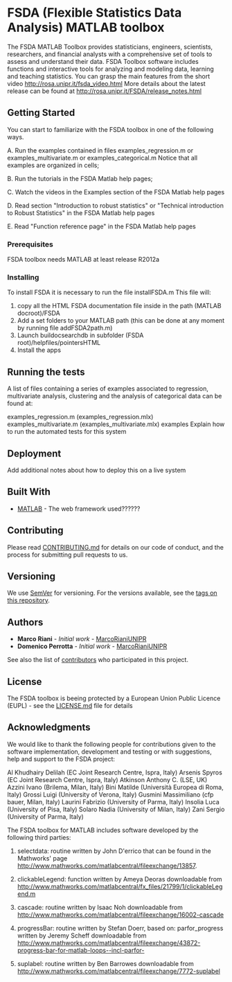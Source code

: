 # FSDA  (Flexible Statistics Data Analysis) MATLAB toolbox

The FSDA MATLAB Toolbox provides statisticians, engineers, scientists, researchers, and financial analysts with a comprehensive set of tools to assess and understand their data. FSDA Toolbox software includes functions and interactive tools for analyzing and modeling data, learning and teaching statistics.
You can grasp the main features from the short video http://rosa.unipr.it/fsda_video.html
More details about the latest release can be found at
http://rosa.unipr.it/FSDA/release_notes.html


## Getting Started

You can start to familiarize with the FSDA toolbox in one of the following ways.

   A. Run the examples contained in files examples_regression.m or examples_multivariate.m or examples_categorical.m
   Notice that all examples are organized in cells;

   B. Run the tutorials in the FSDA Matlab help pages;

   C. Watch the videos in the Examples section of the FSDA Matlab help pages

   D. Read section "Introduction to robust statistics" or "Technical introduction to Robust Statistics" in the FSDA Matlab help pages

   E. Read "Function reference page" in the FSDA Matlab help pages

### Prerequisites

FSDA toolbox needs MATLAB at least release R2012a


### Installing

To install FSDA it is necessary to run the file installFSDA.m
This file will:
1) copy all the HTML FSDA documentation file inside in the path (MATLAB docroot)/FSDA
2) Add a set folders to your MATLAB path (this can be done at any moment by running file addFSDA2path.m)
3) Launch buildocsearchdb in subfolder (FSDA root)/helpfiles/pointersHTML
4) Install the apps

## Running the tests

A list of files containing a series of examples associated to regression, multivariate analysis, clustering and the analysis of categorical data can be found at:

examples_regression.m (examples_regression.mlx)
examples_multivariate.m (examples_multivariate.mlx)
examples
Explain how to run the automated tests for this system

## Deployment

Add additional notes about how to deploy this on a live system

## Built With

* [MATLAB](http://www.mathworks.com/) - The web framework used??????


## Contributing

Please read [CONTRIBUTING.md](CONTRIBUTING.md) for details on our code of conduct, and the process for submitting pull requests to us.

## Versioning

We use [SemVer](http://semver.org/) for versioning. For the versions available, see the [tags on this repository](https://github.com/your/project/tags).

## Authors

* **Marco Riani** - *Initial work* - [MarcoRianiUNIPR](https://github.com/MarcoRianiUNIPR)
* **Domenico Perrotta** - *Initial work* - [MarcoRianiUNIPR](https://github.com/MarcoRianiUNIPR)

See also the list of [contributors](https://github.com/your/project/contributors) who participated in this project.

## License

The FSDA toolbox is beeing protected by a European Union Public Licence (EUPL) - see the [LICENSE.md](LICENSE.md) file for details

## Acknowledgments

We would like to thank the following people for contributions given to the software implementation, development and testing or with suggestions, help and support to the FSDA project:

Al Khudhairy Delilah (EC Joint Research Centre, Ispra, Italy)
Arsenis Spyros (EC Joint Research Centre, Ispra, Italy)
Atkinson Anthony C. (LSE, UK)
Azzini Ivano (Brilema, Milan, Italy)
Bini Matilde (Università Europea di Roma, Italy)
Grossi Luigi (University of Verona, Italy)
Gusmini Massimiliano (cfp bauer, Milan, Italy)
Laurini Fabrizio (University of Parma, Italy)
Insolia Luca (University of Pisa, Italy)
Solaro Nadia (University of Milan, Italy)
Zani Sergio (University of Parma, Italy)

The FSDA toolbox for MATLAB includes software developed by the following third parties:

1) selectdata: routine written by John D'errico that can be found in the Mathworks' page
http://www.mathworks.com/matlabcentral/fileexchange/13857.

2) clickableLegend: function written by Ameya Deoras downloadable from
http://www.mathworks.com/matlabcentral/fx_files/21799/1/clickableLegend.m

3) cascade: routine written by Isaac Noh downloadable from
http://www.mathworks.com/matlabcentral/fileexchange/16002-cascade
4) progressBar: routine written by Stefan Doerr, based on: parfor_progress written by Jeremy Scheff downloadable from
http://www.mathworks.com/matlabcentral/fileexchange/43872-progress-bar-for-matlab-loops--incl-parfor-
5) suplabel: routine written by Ben Barrowes downloadable from
http://www.mathworks.com/matlabcentral/fileexchange/7772-suplabel
